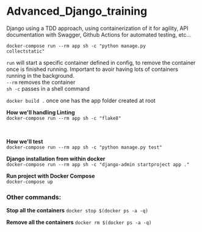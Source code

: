 # Advanced_Django_training
Django using a TDD approach, using containerization of it for agility, API documentation with Swagger, Github Actions for automated testing, etc...


<code>docker-compose run --rm app sh -c "python manage.py collectstatic"</code> <br>

```run``` will start a specific container defined in config, to remove the container once is finished running. Important to avoir having lots of containers running in the background. <br>
```--rm``` removes the container <br>
```sh -c``` passes in a shell command





```docker build .``` once one has the app folder created at root <br>



**How we'll handling Linting** <br>
```docker-compose run --rm app sh -c "flake8"```

<br>

**How we'll test** <br>
```docker-compose run --rm app sh -c "python manage.py test"```
<br>


**Django installation from within docker**<br>
```docker-compose run --rm app sh -c "django-admin startproject app ."```
<br>


**Run project with Docker Compose**<br>
```docker-compose up```
<br>


### Other commands:


**Stop all the containers**
```docker stop $(docker ps -a -q)```


**Remove all the containers**
```docker rm $(docker ps -a -q)```
